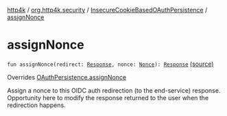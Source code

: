 [http4k](../../index.md) / [org.http4k.security](../index.md) / [InsecureCookieBasedOAuthPersistence](index.md) / [assignNonce](./assign-nonce.md)

# assignNonce

`fun assignNonce(redirect: `[`Response`](../../org.http4k.core/-response/index.md)`, nonce: `[`Nonce`](../../org.http4k.security.openid/-nonce/index.md)`): `[`Response`](../../org.http4k.core/-response/index.md) [(source)](https://github.com/http4k/http4k/blob/master/http4k-security-oauth/src/main/kotlin/org/http4k/security/InsecureCookieBasedOAuthPersistence.kt#L41)

Overrides [OAuthPersistence.assignNonce](../-o-auth-persistence/assign-nonce.md)

Assign a nonce to this OIDC auth redirection (to the end-service) response. Opportunity here to modify the
response returned to the user when the redirection happens.

